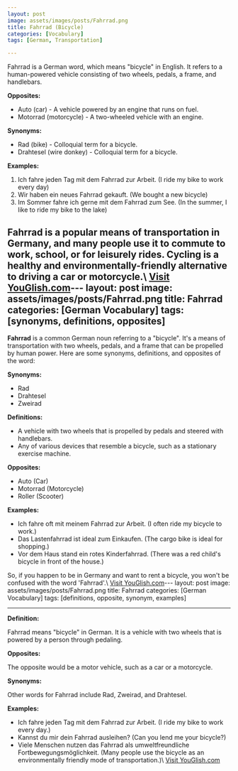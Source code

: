 ```yaml
---
layout: post
image: assets/images/posts/Fahrrad.png
title: Fahrrad (Bicycle)
categories: [Vocabulary]
tags: [German, Transportation]

---
```


Fahrrad is a German word, which means "bicycle" in English. It refers to a human-powered vehicle consisting of two wheels, pedals, a frame, and handlebars.

**Opposites:** 

* Auto (car) - A vehicle powered by an engine that runs on fuel.
* Motorrad (motorcycle) - A two-wheeled vehicle with an engine.

**Synonyms:** 

* Rad (bike) - Colloquial term for a bicycle.
* Drahtesel (wire donkey) - Colloquial term for a bicycle.

**Examples:**

1. Ich fahre jeden Tag mit dem Fahrrad zur Arbeit. (I ride my bike to work every day)
2. Wir haben ein neues Fahrrad gekauft. (We bought a new bicycle)
3. Im Sommer fahre ich gerne mit dem Fahrrad zum See. (In the summer, I like to ride my bike to the lake)

Fahrrad is a popular means of transportation in Germany, and many people use it to commute to work, school, or for leisurely rides. Cycling is a healthy and environmentally-friendly alternative to driving a car or motorcycle.\ <a id="yg-widget-0" class="youglish-widget" data-query="Fahrrad" data-lang="german" data-components="8412" data-auto-start="0" data-bkg-color="theme_light" data-title="How%20to%20pronounce%20Fahrrad%20in%20German"  rel="nofollow" href="https://youglish.com">Visit YouGlish.com</a><script async src="https://youglish.com/public/emb/widget.js" charset="utf-8"></script>---
layout: post
image: assets/images/posts/Fahrrad.png
title: Fahrrad
categories: [German Vocabulary]
tags: [synonyms, definitions, opposites]
---

**Fahrrad** is a common German noun referring to a "bicycle". It's a means of transportation with two wheels, pedals, and a frame that can be propelled by human power. Here are some synonyms, definitions, and opposites of the word:

**Synonyms:**
- Rad
- Drahtesel
- Zweirad

**Definitions:**
- A vehicle with two wheels that is propelled by pedals and steered with handlebars.
- Any of various devices that resemble a bicycle, such as a stationary exercise machine.

**Opposites:**
- Auto (Car)
- Motorrad (Motorcycle)
- Roller (Scooter)

**Examples:**
- Ich fahre oft mit meinem Fahrrad zur Arbeit. (I often ride my bicycle to work.)
- Das Lastenfahrrad ist ideal zum Einkaufen. (The cargo bike is ideal for shopping.)
- Vor dem Haus stand ein rotes Kinderfahrrad. (There was a red child's bicycle in front of the house.)

So, if you happen to be in Germany and want to rent a bicycle, you won't be confused with the word 'Fahrrad'.\ <a id="yg-widget-0" class="youglish-widget" data-query="Fahrrad" data-lang="german" data-components="8412" data-auto-start="0" data-bkg-color="theme_light" data-title="How%20to%20pronounce%20Fahrrad%20in%20German"  rel="nofollow" href="https://youglish.com">Visit YouGlish.com</a><script async src="https://youglish.com/public/emb/widget.js" charset="utf-8"></script>---
layout: post
image: assets/images/posts/Fahrrad.png
title: Fahrrad
categories: [German Vocabulary]
tags: [definitions, opposite, synonym, examples]

---

**Definition:**

Fahrrad means "bicycle" in German. It is a vehicle with two wheels that is powered by a person through pedaling. 

**Opposites:**

The opposite would be a motor vehicle, such as a car or a motorcycle. 

**Synonyms:**

Other words for Fahrrad include Rad, Zweirad, and Drahtesel. 

**Examples:**

- Ich fahre jeden Tag mit dem Fahrrad zur Arbeit. (I ride my bike to work every day.)
- Kannst du mir dein Fahrrad ausleihen? (Can you lend me your bicycle?)
- Viele Menschen nutzen das Fahrrad als umweltfreundliche Fortbewegungsmöglichkeit. (Many people use the bicycle as an environmentally friendly mode of transportation.)\ <a id="yg-widget-0" class="youglish-widget" data-query="Fahrrad" data-lang="german" data-components="8412" data-auto-start="0" data-bkg-color="theme_light" data-title="How%20to%20pronounce%20Fahrrad%20in%20German"  rel="nofollow" href="https://youglish.com">Visit YouGlish.com</a><script async src="https://youglish.com/public/emb/widget.js" charset="utf-8"></script>